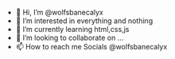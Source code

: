 - 👋 Hi, I’m @wolfsbanecalyx
- 👀 I’m interested in everything and nothing
- 🌱 I’m currently learning html,css,js
- 💞️ I’m looking to collaborate on ...
- 📫 How to reach me Socials @wolfsbanecalyx

<!---
wolfsbanecalyx/wolfsbanecalyx is a ✨ special ✨ repository because its `README.md` (this file) appears on your GitHub profile.
You can click the Preview link to take a look at your changes.
--->
